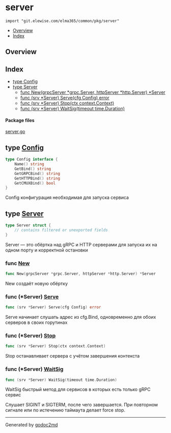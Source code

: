 # server
`import "git.elewise.com/elma365/common/pkg/server"`

* [Overview](#pkg-overview)
* [Index](#pkg-index)

## <a name="pkg-overview">Overview</a>



## <a name="pkg-index">Index</a>
* [type Config](#Config)
* [type Server](#Server)
  * [func New(grpcServer *grpc.Server, httpServer *http.Server) *Server](#New)
  * [func (srv *Server) Serve(cfg Config) error](#Server.Serve)
  * [func (srv *Server) Stop(ctx context.Context)](#Server.Stop)
  * [func (srv *Server) WaitSig(timeout time.Duration)](#Server.WaitSig)


#### <a name="pkg-files">Package files</a>
[server.go](https://git.elewise.com/elma365/common/-/tree/develop/pkg/server/server.go)






## <a name="Config">type</a> [Config](https://git.elewise.com/elma365/common/-/tree/develop/pkg/server/server.go?s=1313:1435#L52)
``` go
type Config interface {
    Name() string
    GetBind() string
    GetGRPCBind() string
    GetHTTPBind() string
    GetCMUXBind() bool
}
```
Config конфигурация необходимая для запуска сервиса










## <a name="Server">type</a> [Server](https://git.elewise.com/elma365/common/-/tree/develop/pkg/server/server.go?s=851:1004#L33)
``` go
type Server struct {
    // contains filtered or unexported fields
}

```
Server — это обёртка над gRPC и HTTP серверами для запуска их на одном порту и корректной остановки







### <a name="New">func</a> [New](https://git.elewise.com/elma365/common/-/tree/develop/pkg/server/server.go?s=1054:1120#L43)
``` go
func New(grpcServer *grpc.Server, httpServer *http.Server) *Server
```
New создаёт новую обёртку





### <a name="Server.Serve">func</a> (\*Server) [Serve](https://git.elewise.com/elma365/common/-/tree/develop/pkg/server/server.go?s=1597:1639#L61)
``` go
func (srv *Server) Serve(cfg Config) error
```
Serve начинает слушать адрес из cfg.Bind, одновременно для обоих серверов в своих горутинах




### <a name="Server.Stop">func</a> (\*Server) [Stop](https://git.elewise.com/elma365/common/-/tree/develop/pkg/server/server.go?s=3653:3697#L148)
``` go
func (srv *Server) Stop(ctx context.Context)
```
Stop останавливает сервера с учётом завершения контекста




### <a name="Server.WaitSig">func</a> (\*Server) [WaitSig](https://git.elewise.com/elma365/common/-/tree/develop/pkg/server/server.go?s=4444:4493#L185)
``` go
func (srv *Server) WaitSig(timeout time.Duration)
```
WaitSig быстрый метод для сервисов в которых есть только gRPC сервис

Слушает SIGINT и SIGTERM, после чего завершается. При повторном сигнале
или по истечению таймаута делает force stop.







- - -
Generated by [godoc2md](https://github.com/Exa-Networks/godoc2md)
